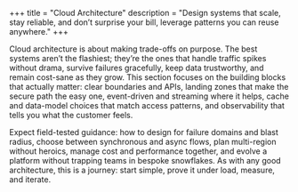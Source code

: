 +++
title = "Cloud Architecture"
description = "Design systems that scale, stay reliable, and don’t surprise your bill, leverage patterns you can reuse anywhere."
+++

Cloud architecture is about making trade-offs on purpose. The best systems aren’t the flashiest; they’re the ones that handle traffic spikes without drama, survive failures gracefully, keep data trustworthy, and remain cost-sane as they grow. This section focuses on the building blocks that actually matter: clear boundaries and APIs, landing zones that make the secure path the easy one, event-driven and streaming where it helps, cache and data-model choices that match access patterns, and observability that tells you what the customer feels.

Expect field-tested guidance: how to design for failure domains and blast radius, choose between synchronous and async flows, plan multi-region without heroics, manage cost and performance together, and evolve a platform without trapping teams in bespoke snowflakes. As with any good architecture, this is a journey: start simple, prove it under load, measure, and iterate.